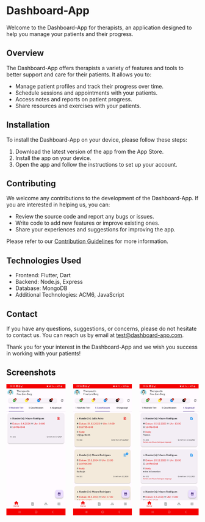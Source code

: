 # Dashboard-App

Welcome to the Dashboard-App for therapists, an application designed to help you manage your patients and their progress.

## Overview

The Dashboard-App offers therapists a variety of features and tools to better support and care for their patients. It allows you to:

- Manage patient profiles and track their progress over time.
- Schedule sessions and appointments with your patients.
- Access notes and reports on patient progress.
- Share resources and exercises with your patients.

## Installation

To install the Dashboard-App on your device, please follow these steps:

1. Download the latest version of the app from the App Store.
2. Install the app on your device.
3. Open the app and follow the instructions to set up your account.

## Contributing

We welcome any contributions to the development of the Dashboard-App. If you are interested in helping us, you can:

- Review the source code and report any bugs or issues.
- Write code to add new features or improve existing ones.
- Share your experiences and suggestions for improving the app.

Please refer to our [Contribution Guidelines](CONTRIBUTING.md) for more information.

## Technologies Used

- Frontend: Flutter, Dart
- Backend: Node.js, Express
- Database: MongoDB
- Additional Technologies: ACM6, JavaScript

## Contact

If you have any questions, suggestions, or concerns, please do not hesitate to contact us. You can reach us by email at test@dashboard-app.com.

Thank you for your interest in the Dashboard-App and we wish you success in working with your patients!

## Screenshots

<div style="display: grid; grid-template-columns: repeat(3, 1fr); gap: 20px;">
  <img src="screenshots/Screenshot_1.jpg" alt="Screenshot 1" style="max-width: 100%;">
  <img src="screenshots/Screenshot_2.jpg" alt="Screenshot 2" style="max-width: 100%;">
  <img src="screenshots/Screenshot_3.jpg" alt="Screenshot 3" style="max-width: 100%;">
  <!-- Add more images as needed -->
</div>


